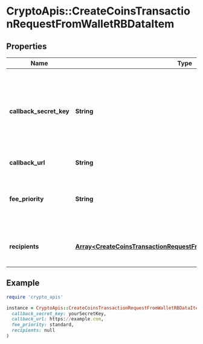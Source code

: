 # CryptoApis::CreateCoinsTransactionRequestFromWalletRBDataItem

## Properties

| Name | Type | Description | Notes |
| ---- | ---- | ----------- | ----- |
| **callback_secret_key** | **String** | Represents the Secret Key value provided by the customer. This field is used for security purposes during the callback notification, in order to prove the sender of the callback as Crypto APIs. | [optional] |
| **callback_url** | **String** | Verified URL for sending callbacks | [optional] |
| **fee_priority** | **String** | Represents the fee priority of the automation, whether it is \&quot;slow\&quot;, \&quot;standard\&quot; or \&quot;fast\&quot;. |  |
| **recipients** | [**Array&lt;CreateCoinsTransactionRequestFromWalletRBDataItemRecipients&gt;**](CreateCoinsTransactionRequestFromWalletRBDataItemRecipients.md) | Defines the destination of the transaction, whether it is incoming or outgoing. |  |

## Example

```ruby
require 'crypto_apis'

instance = CryptoApis::CreateCoinsTransactionRequestFromWalletRBDataItem.new(
  callback_secret_key: yourSecretKey,
  callback_url: https://example.com,
  fee_priority: standard,
  recipients: null
)
```

